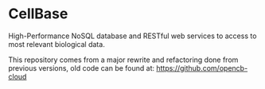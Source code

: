 CellBase
========

High-Performance NoSQL database and RESTful web services to access to most relevant biological data.


This repository comes from a major rewrite and refactoring done from previous versions, old code can be found at: https://github.com/opencb-cloud
